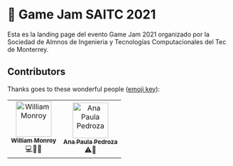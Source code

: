 # 👾 Game Jam SAITC 2021

Esta es la landing page del evento Game Jam 2021 organizado por la Sociedad de Almnos de Ingenieria y Tecnologías Computacionales del Tec de Monterrey.

## Contributors

Thanks goes to these wonderful people ([emoji key](https://allcontributors.org/docs/en/emoji-key)):

<table>
  <tr>
    <td align="center"><a href="https://github.com/william-monroy"><img src="https://avatars.githubusercontent.com/u/58092741?s=460&u=9046787a44c4aa8e703772d366ab9eadfc61d665&v=4" width="80px;" alt="William Monroy"/><br /><sub><b>William Monroy</b></sub></a><br />💻🎨🚧</td>
    <td align="center"><a href="https://github.com/anapaula-pedroza"><img src="https://avatars.githubusercontent.com/u/72522611?s=460&u=dd843edd288db9efdc3fbe2b040e32eba93184c3&v=4" width="80px;" alt="Ana Paula Pedroza"/><br /><sub><b>Ana Paula Pedroza</b></sub></a><br />⚠️🐛</td>
  </tr>
  
</table>
